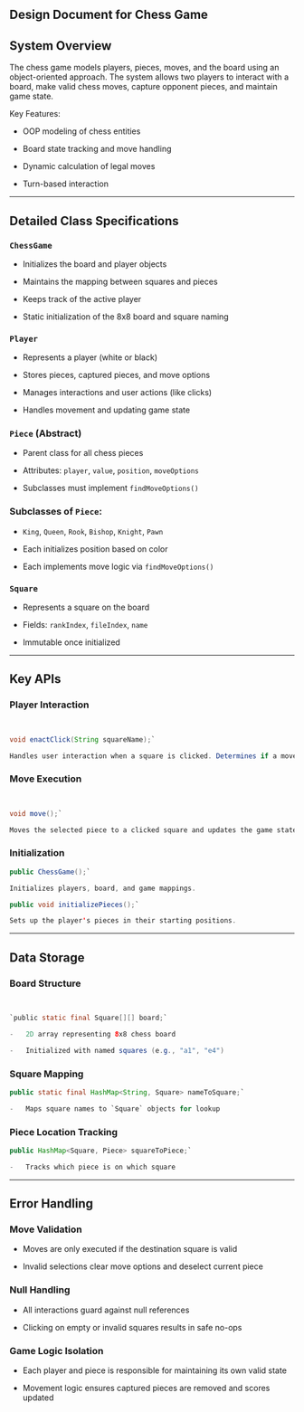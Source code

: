 ## Design Document for Chess Game

## System Overview

The chess game models players, pieces, moves, and the board using an object-oriented approach. The system allows two players to interact with a board, make valid chess moves, capture opponent pieces, and maintain game state.

Key Features:

-   OOP modeling of chess entities

-   Board state tracking and move handling

-   Dynamic calculation of legal moves

-   Turn-based interaction

---

## Detailed Class Specifications

### `ChessGame`

-   Initializes the board and player objects

-   Maintains the mapping between squares and pieces

-   Keeps track of the active player

-   Static initialization of the 8x8 board and square naming

### `Player`

-   Represents a player (white or black)

-   Stores pieces, captured pieces, and move options

-   Manages interactions and user actions (like clicks)

-   Handles movement and updating game state

### `Piece` (Abstract)

-   Parent class for all chess pieces

-   Attributes: `player`, `value`, `position`, `moveOptions`

-   Subclasses must implement `findMoveOptions()`

### Subclasses of `Piece`:

-   `King`, `Queen`, `Rook`, `Bishop`, `Knight`, `Pawn`

-   Each initializes position based on color

-   Each implements move logic via `findMoveOptions()`

### `Square`

-   Represents a square on the board

-   Fields: `rankIndex`, `fileIndex`, `name`

-   Immutable once initialized

---

## Key APIs

### Player Interaction

```java


void enactClick(String squareName);`

Handles user interaction when a square is clicked. Determines if a move is to be made or if a piece is selected/deselected.
```

### Move Execution

```java


void move();`

Moves the selected piece to a clicked square and updates the game state accordingly.
```

### Initialization

```java
public ChessGame();`

Initializes players, board, and game mappings.
```

```java
public void initializePieces();`

Sets up the player's pieces in their starting positions.
```

---

## Data Storage

### Board Structure

```java


`public static final Square[][] board;`

-   2D array representing 8x8 chess board

-   Initialized with named squares (e.g., "a1", "e4")
```

### Square Mapping

```java
public static final HashMap<String, Square> nameToSquare;`

-   Maps square names to `Square` objects for lookup
```

### Piece Location Tracking

```java
public HashMap<Square, Piece> squareToPiece;`

-   Tracks which piece is on which square
```

---

## Error Handling

### Move Validation

-   Moves are only executed if the destination square is valid

-   Invalid selections clear move options and deselect current piece

### Null Handling

-   All interactions guard against null references

-   Clicking on empty or invalid squares results in safe no-ops

### Game Logic Isolation

-   Each player and piece is responsible for maintaining its own valid state

-   Movement logic ensures captured pieces are removed and scores updated
